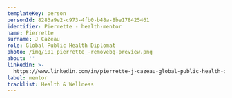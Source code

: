 ```yaml
---
templateKey: person
personId: 8283a9e2-c973-4fb0-b48a-8be178425461
identifier: Pierrette - health-mentor
name: Pierrette
surname: J Cazeau
role: Global Public Health Diplomat
photo: /img/i01_pierrette_-removebg-preview.png
about: ''
linkedin: >-
  https://www.linkedin.com/in/pierrette-j-cazeau-global-public-health-diplomat-4241732a/
label: mentor
tracklist: Health & Wellness
---
```

